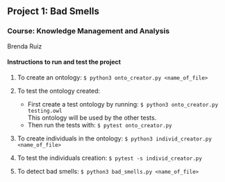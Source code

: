 ## Project 1: Bad Smells
### Course: Knowledge Management and Analysis
Brenda Ruiz

#### Instructions to run and test the project
1. To create an ontology:
``$ python3 onto_creator.py <name_of_file>``

2. To test the ontology created:
    - First create a test ontology by running: 
    ````$ python3 onto_creator.py testing.owl ```` <br />
     This ontology will be used by the other tests.
    - Then run the tests with: 
``$ pytest onto_creator.py``

3. To create individuals in the ontology:
``$ python3 individ_creator.py <name_of_file>``

4. To test the individuals creation:
``$ pytest -s individ_creator.py``

5. To detect bad smells:
``$ python3 bad_smells.py <name_of_file>``
